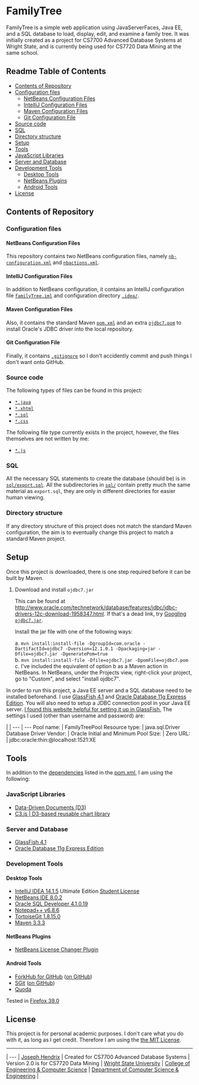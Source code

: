 <!-- 
  When copying contents to index.twiki, do the following:
  Remove table of contents
  Replace: ]\(([^:http:#]) with ](https://github.com/hendrixjoseph/FamilyTree/blob/master/\1
-->

# FamilyTree

FamilyTree is a simple web application using JavaServerFaces, Java EE, and a SQL database to load, display, edit, and examine a family tree. It was initially created as a project for CS7700 Advanced Database Systems at Wright State, and is currently being used for CS7720 Data Mining at the same school.

## Readme Table of Contents

* [Contents of Repository](README.md#user-content-contents-of-repository) 
 * [Configuration files](README.md#user-content-configuration-files)
   * [NetBeans Configuration Files](README.md#netBeans-configuration-files)
    * [IntelliJ Configuration Files](README.md#intellij-configuration-files)
    * [Maven Configuration Files](README.md#maven-configuration-files)
    * [Git Configuration File](README.md#git-configuration-file)
 * [Source code](README.md#user-content-source-code)
 * [SQL](README.md#user-content-sql)
 * [Directory structure](README.md#user-content-directory-structure)
* [Setup](README.md#user-content-setup)
* [Tools](README.md#user-content-tools)
 * [JavaScript Libraries](README.md#user-content-javascript-libraries)
 * [Server and Database](README.md#user-content-server-and-database)
 * [Development Tools](README.md#user-content-development-tools)
   * [Desktop Tools](README.md#user-content-desktop-tools)
    * [NetBeans Plugins](README.md#user-content-netbeans-plugins)
    * [Android Tools](README.md#user-content-android-tools)
* [License](README.md#user-content-license)

## Contents of Repository

### Configuration files

#### NetBeans Configuration Files

This repository contains two NetBeans configuration files, namely [`nb-configuration.xml`](nb-configuration.xml) and [`nbactions.xml`](nbactions.xml). 

#### IntelliJ Configuration Files

In addition to NetBeans configuration, it contains an IntelliJ configuration file [`familyTree.iml`](familyTree.iml) and configuration directory [`.idea/`](.idea/).

#### Maven Configuration Files

Also, it contains the standard Maven [`pom.xml`](pom.xml) and an extra [`ojdbc7.pom`](ojdbc7.pom) to install Oracle's JDBC driver into the local repository.

#### Git Configuration File

Finally, it contains [`.gitignore`](.gitignore) so I don't accidently commit and push things I don't want onto GitHub.

### Source code

The following types of files can be found in this project:

* [`*.java`](src/main/java)
* [`*.xhtml`](src/main/webapp)
* [`*.sql`](sql/)
* [`*.css`](src/main/webapp/WEB-INF/resource/css)

The following file type currently exists in the project, however, the files themselves are not written by me:

* [`*.js`](src/main/webapp/WEB-INF/resource/js)

### SQL

All the necessary SQL statements to create the database (should be) is in [`sql/export.sql`](sql/export.sql). All the subdirectories in [`sql/`](sql/) contain pretty much the same material as `export.sql`, they are only in different directories for easier human viewing.

### Directory structure

If any directory structure of this project does not match the standard Maven configuration, the aim is to eventually change this project to match a standard Maven project.

## Setup

Once this project is downloaded, there is one step required before it can be built by Maven.

1. Download and install `ojdbc7.jar`

   This can be found at http://www.oracle.com/technetwork/database/features/jdbc/jdbc-drivers-12c-download-1958347.html. If that's a dead link, try [Googling `ojdbc7.jar`](https://www.google.com/search?q=ojdbc7.jar).

   Install the jar file with one of the following ways:

   a. `mvn install:install-file -DgroupId=com.oracle -DartifactId=ojdbc7 -Dversion=12.1.0.1 -Dpackaging=jar -Dfile=ojdbc7.jar -DgeneratePom=true`<br />
   b. `mvn install:install-file -Dfile=ojdbc7.jar -DpomFile=ojdbc7.pom`<br />
   c. I've included the equivalent of option b as a Maven action in NetBeans. In NetBeans, under the Projects view, right-click your project, go to "Custom", and select "install ojdbc7".
   
In order to run this project, a Java EE server and a SQL database need to be installed beforehand. I use [GlassFish 4.1](https://glassfish.java.net/) and [Oracle Database 11g Express Edition](http://www.oracle.com/technetwork/database/database-technologies/express-edition/overview/index.html). You will also need to setup a JDBC connection pool in your Java EE server. [I found this website helpful for setting it up in GlassFish.](https://computingat40s.wordpress.com/how-to-setup-a-jdbc-connection-in-glassfish/) The settings I used (other than username and password) are:

 | |
--- | --- 
Pool name:  | FamilyTreePool
Resource type: | java.sql.Driver
Database Driver Vendor:  | Oracle
Initial and Minimum Pool Size: | Zero
URL: | jdbc:oracle:thin:@localhost:1521:XE

## Tools

In addition to the [dependencies](http://hendrixjoseph.github.io/FamilyTree/dependencies.html) listed in the [pom.xml](pom.xml), I am using the following:

### JavaScript Libraries

 * [Data-Driven Documents (D3)](http://d3js.org)
 * [C3.js | D3-based reusable chart library](http://c3js.org)

### Server and Database

* [GlassFish 4.1](https://glassfish.java.net/)
* [Oracle Database 11g Express Edition](http://www.oracle.com/technetwork/database/database-technologies/express-edition/overview/index.html)
 
### Development Tools

#### Desktop Tools

* [IntelliJ IDEA 14.1.5](https://www.jetbrains.com/idea) Ultimate Edition [Student License](https://www.jetbrains.com/student)
* [NetBeans IDE 8.0.2](https://netbeans.org)
* [Oracle SQL Developer 4.1.0.19](http://www.oracle.com/technetwork/developer-tools/sql-developer/overview/index-097090.html)
* [Notepad++ v6.8.6](https://notepad-plus-plus.org)
* [TortoiseGit 1.8.15.0](https://tortoisegit.org)
* [Maven 3.3.3](https://maven.apache.org)

#### NetBeans Plugins

* [NetBeans License Changer Plugin](http://plugins.netbeans.org/plugin/17960/license-changer)

#### Android Tools

* [ForkHub for GitHub](https://play.google.com/store/apps/details?id=jp.forkhub) ([on GitHub](https://github.com/jonan/ForkHub))
* [SGit](https://play.google.com/store/apps/details?id=me.sheimi.sgit) ([on GitHub](https://github.com/sheimi/SGit))
* [Quoda](http://www.getquoda.com/)

Tested in [Firefox 39.0](https://www.mozilla.org/en-US/)

## License

This project is for personal academic purposes. I don't care what you do with it, as long as I get credit. Therefore I am using the [the MIT License](LICENSE.md).

----------------------

 |
--- |
[Joseph Hendrix](https://people.wright.edu/hendrix.11) |
Created for CS7700 Advanced Database Systems |
Version 2.0 is for CS7720 Data Mining |
[Wright State University](http://www.wright.edu) |
[College of Engineering & Computer Science](https://engineering-computer-science.wright.edu) |
[Department of Computer Science & Engineering](https://engineering-computer-science.wright.edu/computer-science-and-engineering) |
